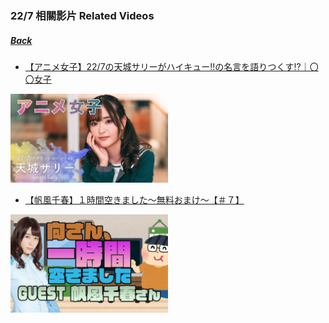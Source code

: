 ### 22/7 相關影片 Related Videos
##### [Back](../../../readme.md)

- [【アニメ女子】22/7の天城サリーがハイキュー!!の名言を語りつくす!?｜〇〇女子](20200829_Sally.md)  
<img src="../../../Img/227Related/【アニメ女子】227の天城サリーがハイキュー!!の名言を語りつくす!｜〇〇女子.jpg" width="50%">

- [【帆風千春】１時間空きました～無料おまけ～【＃７】](20200731_Nicovideo_Chiharu.md)
<img src="../../../Img/227Related/【帆風千春】１時間空きました～無料おまけ～【＃７】.jpg" width="50%">
